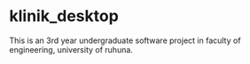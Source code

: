 # klinik_desktop
This is an 3rd year undergraduate software project in faculty of engineering, university of ruhuna.
